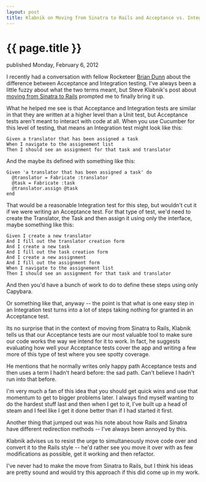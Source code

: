 ```yaml
---
layout: post
title: Klabnik on Moving from Sinatra to Rails and Acceptance vs. Integration Tests
---
```


{{ page.title }}
================

<p id="articleDate">published Monday, February 6, 2012</p>

I recently had a conversation with fellow Rocketeer [Brian Dunn](https://twitter.com/higgaion) about the difference between Acceptance and Integration testing. I've always been a little fuzzy about what the two terms meant, but Steve Klabnik's post about [moving from Sinatra to Rails](http://blog.steveklabnik.com/posts/2012-01-17-moving-from-sinatra-to-rails) prompted me to finally bring it up.

What he helped me see is that Acceptance and Integration tests are similar in that they are written at a higher level than a Unit test, but Acceptance tests aren't meant to interact with code at all. When you use Cucumber for this level of testing, that means an Integration test might look like this:

	Given a translator that has been assigned a task
	When I navigate to the assignement list
	Then I should see an assignment for that task and translator

And the maybe its defined with something like this:

	Given 'a translator that has been assigned a task' do
	  @translator = Fabricate :translator
	  @task = Fabricate :task
	  @translator.assign @task
	end

That would be a reasonable Integration test for this step, but wouldn't cut it if we were writing an Acceptance test. For that type of test, we'd need to create the Translator, the Task and then assign it using only the interface, maybe something like this:

	Given I create a new translator
	And I fill out the translator creation form
	And I create a new task
	And I fill out the task creation form
	And I create a new assignment
	And I fill out the assignment form
	When I navigate to the assignement list
	Then I should see an assignment for that task and translator

And then you'd have a bunch of work to do to define these steps using only Capybara.

Or something like that, anyway -- the point is that what is one easy step in an Integration test turns into a lot of steps taking nothing for granted in an Acceptance test.

Its no surprise that in the context of moving from Sinatra to Rails, Klabnik tells us that our Acceptance tests are our most valuable tool to make sure our code works the way we intend for it to work. In fact, he suggests evaluating how well your Acceptance tests cover the app and writing a few more of this type of test where you see spotty coverage.

He mentions that he normally writes only happy path Acceptance tests and then uses a term I hadn't heard before: the sad path. Can't believe I hadn't run into that before.

I'm very much a fan of this idea that you should get quick wins and use that momentum to get to bigger problems later. I always find myself wanting to do the hardest stuff last and then when I get to it, I've built up a head of steam and I feel like I get it done better than if I had started it first.

Another thing that jumped out was his note about how Rails and Sinatra have different redirection methods -- I've always been annoyed by this.

Klabnik advises us to resist the urge to simultaneously move code over and convert it to the Rails style -- he'd rather see you move it over with as few modifications as possible, get it working and then refactor.

I've never had to make the move from Sinatra to Rails, but I think his ideas are pretty sound and would try this approach if this did come up in my work.